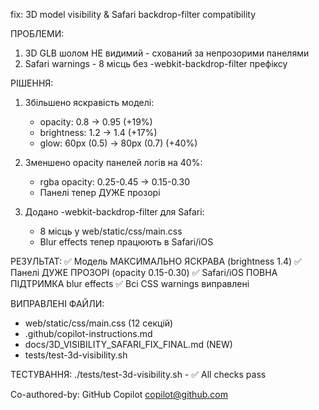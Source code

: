 fix: 3D model visibility & Safari backdrop-filter compatibility

ПРОБЛЕМИ:
1. 3D GLB шолом НЕ видимий - схований за непрозорими панелями
2. Safari warnings - 8 місць без -webkit-backdrop-filter префіксу

РІШЕННЯ:
1. Збільшено яскравість моделі:
   - opacity: 0.8 → 0.95 (+19%)
   - brightness: 1.2 → 1.4 (+17%)
   - glow: 60px (0.5) → 80px (0.7) (+40%)

2. Зменшено opacity панелей логів на 40%:
   - rgba opacity: 0.25-0.45 → 0.15-0.30
   - Панелі тепер ДУЖЕ прозорі

3. Додано -webkit-backdrop-filter для Safari:
   - 8 місць у web/static/css/main.css
   - Blur effects тепер працюють в Safari/iOS

РЕЗУЛЬТАТ:
✅ Модель МАКСИМАЛЬНО ЯСКРАВА (brightness 1.4)
✅ Панелі ДУЖЕ ПРОЗОРІ (opacity 0.15-0.30)
✅ Safari/iOS ПОВНА ПІДТРИМКА blur effects
✅ Всі CSS warnings виправлені

ВИПРАВЛЕНІ ФАЙЛИ:
- web/static/css/main.css (12 секцій)
- .github/copilot-instructions.md
- docs/3D_VISIBILITY_SAFARI_FIX_FINAL.md (NEW)
- tests/test-3d-visibility.sh

ТЕСТУВАННЯ:
./tests/test-3d-visibility.sh - ✅ All checks pass

Co-authored-by: GitHub Copilot <copilot@github.com>
